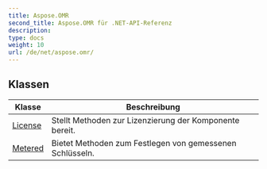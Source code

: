 ```yaml
---
title: Aspose.OMR
second_title: Aspose.OMR für .NET-API-Referenz
description: 
type: docs
weight: 10
url: /de/net/aspose.omr/
---
```



## Klassen

| Klasse | Beschreibung |
| --- | --- |
| [License](./license/) | Stellt Methoden zur Lizenzierung der Komponente bereit. |
| [Metered](./metered/) | Bietet Methoden zum Festlegen von gemessenen Schlüsseln. |


